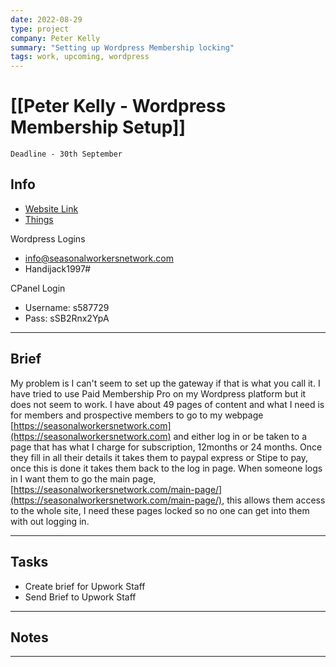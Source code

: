 ```yaml
---
date: 2022-08-29
type: project
company: Peter Kelly
summary: "Setting up Wordpress Membership locking"
tags: work, upcoming, wordpress
---
```


# [[Peter Kelly - Wordpress Membership Setup]]
`Deadline - 30th September`

## Info
- [Website Link](https://seasonalworkersnetwork.com/)
- [Things](things:///show?id=RwtBGjw6vDhbp8MaFpYhmv)


Wordpress Logins
- info@seasonalworkersnetwork.com
- Handijack1997#

CPanel Login
- Username: s587729
- Pass: sSB2Rnx2YpA


---

## Brief
My problem is I can't seem to set up the gateway if that is what you call it. I have tried to use Paid Membership Pro on my Wordpress platform but it does not seem to work. I have about 49 pages of content and what I need is for members and prospective members to go to my webpage [https://seasonalworkersnetwork.com](https://seasonalworkersnetwork.com) and either log in or be taken to a page that has what I charge for subscription, 12months or 24 months. Once they fill in all their details it takes them to paypal express or Stipe to pay, once this is done it takes them back to the log in page. When someone logs in I want them to go the main page, [https://seasonalworkersnetwork.com/main-page/](https://seasonalworkersnetwork.com/main-page/), this allows them access to the whole site, I need these pages locked so no one can get into them with out logging in.


---

## Tasks
- Create brief for Upwork Staff
- Send Brief to Upwork Staff

---

## Notes


---
